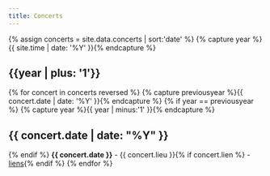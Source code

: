 ```yaml
---
title: Concerts
---
```


{% assign concerts =  site.data.concerts | sort:'date' %}
{% capture year %}{{ site.time | date: '%Y' }}{% endcapture %}
<h2>{{year | plus: '1'}}</h2>
{% for concert in concerts reversed %}
  {% capture previousyear %}{{ concert.date | date: '%Y' }}{% endcapture %}
  {% if year == previousyear %}
      {% capture year %}{{ year | minus:'1' }}{% endcapture %}
<h2 class="date">{{ concert.date | date: "%Y" }}</h2>
  {% endif %}
<span><strong>{{ concert.date }}</strong> - {{ concert.lieu }}{% if concert.lien %} - <a href="{{ concert.lien }}">liens</a>{% endif %}</span>
{% endfor %}
